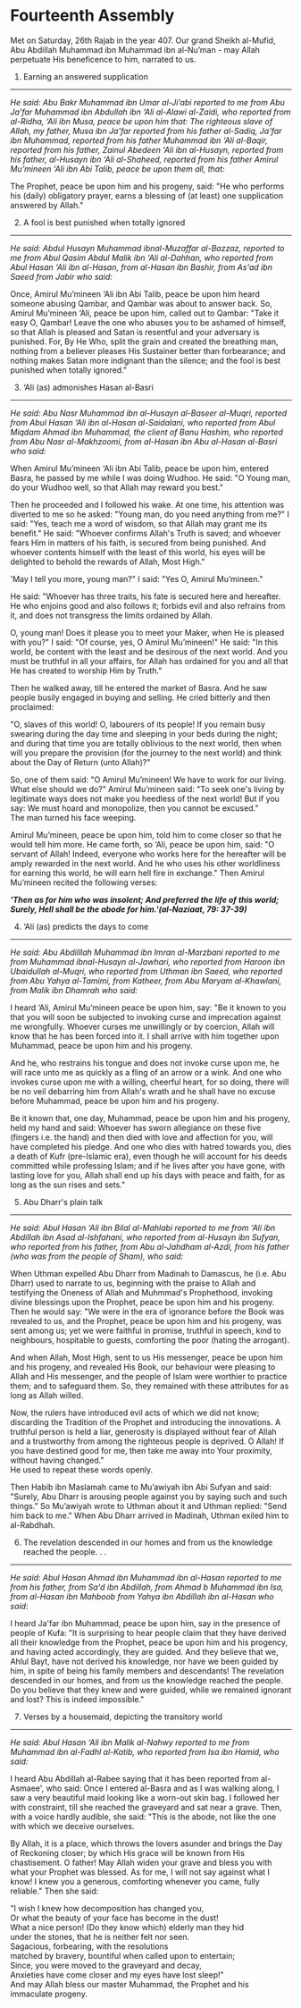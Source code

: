 Fourteenth Assembly
===================

Met on Saturday, 26th Rajab in the year 407. Our grand Sheikh al-Mufid,
Abu Abdillah Muhammad ibn Muhammad ibn al-Nu’man - may Allah perpetuate
His beneficence to him, narrated to us.

1. Earning an answered supplication
-----------------------------------

*He said: Abu Bakr Muhammad ibn Umar al-Ji’abi reported to me from Abu
Ja'far Muhammad ibn Abdullah ibn ‘Ali al-Alawi al-Zaidi, who reported
from al-Ridha, ‘Ali ibn Musa, peace be upon him that: The righteous
slave of Allah, my father, Musa ibn Ja'far reported from his father
al-Sadiq, Ja'far ibn Muhammad, reported from his father Muhammad ibn
‘Ali al-Baqir, reported from his father, Zainul Abedeen ‘Ali ibn
al-Husayn, reported from his father, al-Husayn ibn ‘Ali al-Shaheed,
reported from his father Amirul Mu’mineen ‘Ali ibn Abi Talib, peace be
upon them all, that:*

The Prophet, peace be upon him and his progeny, said: "He who performs
his (daily) obligatory prayer, earns a blessing of (at least) one
supplication answered by Allah."

2. A fool is best punished when totally ignored
-----------------------------------------------

*He said: Abdul Husayn Muhammad ibnal-Muzaffar al-Bazzaz, reported to me
from Abul Qasim Abdul Malik ibn ‘Ali al-Dahhan, who reported from Abul
Hasan ‘Ali ibn al-Hasan, from al-Hasan ibn Bashir, from As'ad ibn Saeed
from Jabir who said:*

Once, Amirul Mu’mineen ‘Ali ibn Abi Talib, peace be upon him heard
someone abusing Qambar, and Qambar was about to answer back. So, Amirul
Mu’mineen ‘Ali, peace be upon him, called out to Qambar: "Take it easy
O, Qambar! Leave the one who abuses you to be ashamed of himself, so
that Allah is pleased and Satan is resentful and your adversary is
punished. For, By He Who, split the grain and created the breathing man,
nothing from a believer pleases His Sustainer better than forbearance;
and nothing makes Satan more indignant than the silence; and the fool is
best punished when totally ignored."

3. ‘Ali (as) admonishes Hasan al-Basri
--------------------------------------

*He said: Abu Nasr Muhammad ibn al-Husayn al-Baseer al-Muqri, reported
from Abul Hasan ‘Ali ibn al-Hasan al-Saidalani, who reported from Abul
Miqdam Ahmad ibn Muhammad, the client of Banu Hashim, who reported from
Abu Nasr al-Makhzoomi, from al-Hasan ibn Abu al-Hasan al-Basri who
said:*

When Amirul Mu’mineen ‘Ali ibn Abi Talib, peace be upon him, entered
Basra, he passed by me while I was doing Wudhoo. He said: "O Young man,
do your Wudhoo well, so that Allah may reward you best."

Then he proceeded and I followed his wake. At one time, his attention
was diverted to me so he asked: "Young man, do you need anything from
me?" I said: "Yes, teach me a word of wisdom, so that Allah may grant me
its benefit." He said: "Whoever confirms Allah's Truth is saved; and
whoever fears Him in matters of his faith, is secured from being
punished. And whoever contents himself with the least of this world, his
eyes will be delighted to behold the rewards of Allah, Most High."

'May I tell you more, young man?" I said: "Yes O, Amirul Mu’mineen."

He said: "Whoever has three traits, his fate is secured here and
hereafter. He who enjoins good and also follows it; forbids evil and
also refrains from it, and does not transgress the limits ordained by
Allah.

O, young man! Does it please you to meet your Maker, when He is pleased
with you?" I said: "Of course, yes, O Amirul Mu’mineen!" He said: "In
this world, be content with the least and be desirous of the next world.
And you must be truthful in all your affairs, for Allah has ordained for
you and all that He has created to worship Him by Truth."

Then he walked away, till he entered the market of Basra. And he saw
people busily engaged in buying and selling. He cried bitterly and then
proclaimed:

"O, slaves of this world! O, labourers of its people! If you remain busy
swearing during the day time and sleeping in your beds during the night;
and during that time you are totally oblivious to the next world, then
when will you prepare the provision (for the journey to the next world)
and think about the Day of Return (unto Allah)?"

So, one of them said: "O Amirul Mu’mineen! We have to work for our
living. What else should we do?" Amirul Mu’mineen said: "To seek one's
living by legitimate ways does not make you heedless of the next world!
But if you say: We must hoard and monopolize, then you cannot be
excused."  
 The man turned his face weeping.

Amirul Mu’mineen, peace be upon him, told him to come closer so that he
would tell him more. He came forth, so ‘Ali, peace be upon him, said: "O
servant of Allah! Indeed, everyone who works here for the hereafter will
be amply rewarded in the next world. And he who uses his other
worldliness for earning this world, he will earn hell fire in exchange."
Then Amirul Mu’mineen recited the following verses:

***'Then as for him who was insolent; And preferred the life of this
world; Surely, Hell shall be the abode for him.'(al-Naziaat, 79:
37-39)***

4. ‘Ali (as) predicts the days to come
--------------------------------------

*He said: Abu Abdilllah Muhammad ibn Imran al-Marzbani reported to me
from Muhammad ibnal-Husayn al-Jawhari, who reported from Haroon ibn
Ubaidullah al-Muqri, who reported from Uthman ibn Saeed, who reported
from Abu Yahya al-Tamimi, from Katheer, from Abu Maryam al-Khawlani,
from Malik ibn Dhamrah who said:*

I heard ‘Ali, Amirul Mu’mineen peace be upon him, say: "Be it known to
you that you will soon be subjected to invoking curse and imprecation
against me wrongfully. Whoever curses me unwillingly or by coercion,
Allah will know that he has been forced into it. I shall arrive with him
together upon Muhammad, peace be upon him and his progeny.

And he, who restrains his tongue and does not invoke curse upon me, he
will race unto me as quickly as a fling of an arrow or a wink. And one
who invokes curse upon me with a willing, cheerful heart, for so doing,
there will be no veil debarring him from Allah's wrath and he shall have
no excuse before Muhammad, peace be upon him and his progeny.

Be it known that, one day, Muhammad, peace be upon him and his progeny,
held my hand and said: Whoever has sworn allegiance on these five
(fingers i.e. the hand) and then died with love and affection for you,
will have completed his pledge. And one who dies with hatred towards
you, dies a death of Kufr (pre-Islamic era), even though he will account
for his deeds committed while professing Islam; and if he lives after
you have gone, with lasting love for you, Allah shall end up his days
with peace and faith, for as long as the sun rises and sets."

5. Abu Dharr's plain talk
-------------------------

*He said: Abul Hasan ‘Ali ibn Bilal al-Mahlabi reported to me from ‘Ali
ibn Abdillah ibn Asad al-Ishfahani, who reported from al-Husayn ibn
Sufyan, who reported from his father, from Abu al-Jahdham al-Azdi, from
his father (who was from the people of Sham), who said:*

When Uthman expelled Abu Dharr from Madinah to Damascus, he (i.e. Abu
Dharr) used to narrate to us, beginning with the praise to Allah and
testifying the Oneness of Allah and Muhmmad's Prophethood, invoking
divine blessings upon the Prophet, peace be upon him and his progeny.
Then he would say: "We were in the era of ignorance before the Book was
revealed to us, and the Prophet, peace be upon him and his progeny, was
sent among us; yet we were faithful in promise, truthful in speech, kind
to neighbours, hospitable to guests, comforting the poor (hating the
arrogant).

And when Allah, Most High, sent to us His messenger, peace be upon him
and his progeny, and revealed His Book, our behaviour were pleasing to
Allah and His messenger, and the people of Islam were worthier to
practice them; and to safeguard them. So, they remained with these
attributes for as long as Allah willed.

Now, the rulers have introduced evil acts of which we did not know;
discarding the Tradition of the Prophet and introducing the innovations.
A truthful person is held a liar, generosity is displayed without fear
of Allah and a trustworthy from among the righteous people is deprived.
O Allah! If you have destined good for me, then take me away into Your
proximity, without having changed."  
 He used to repeat these words openly.

Then Habib ibn Maslamah came to Mu’awiyah ibn Abi Sufyan and said:
"Surely, Abu Dharr is arousing people against you by saying such and
such things." So Mu’awiyah wrote to Uthman about it and Uthman replied:
"Send him back to me." When Abu Dharr arrived in Madinah, Uthman exiled
him to al-Rabdhah.

6. The revelation descended in our homes and from us the knowledge reached the people. . .
------------------------------------------------------------------------------------------

*He said: Abul Hasan Ahmad ibn Muhammad ibn al-Hasan reported to me from
his father, from Sa'd ibn Abdillah, from Ahmad b Muhammad ibn Isa, from
al-Hasan ibn Mahboob from Yahya ibn Abdillah ibn al-Hasan who said:*

I heard Ja'far ibn Muhammad, peace be upon him, say in the presence of
people of Kufa: "It is surprising to hear people claim that they have
derived all their knowledge from the Prophet, peace be upon him and his
progency, and having acted accordingly, they are guided. And they
believe that we, Ahlul Bayt, have not derived his knowledge, nor have we
been guided by him, in spite of being his family members and
descendants! The revelation descended in our homes, and from us the
knowledge reached the people. Do you believe that they knew and were
guided, while we remained ignorant and lost? This is indeed impossible."

7. Verses by a housemaid, depicting the transitory world
--------------------------------------------------------

*He said: Abul Hasan ‘Ali ibn Malik al-Nahwy reported to me from
Muhammad ibn al-Fadhl al-Katib, who reported from Isa ibn Hamid, who
said:*

I heard Abu Abdillah al-Rabee saying that it has been reported from
al-Asmaee', who said: Once I entered al-Basra and as I was walking
along, I saw a very beautiful maid looking like a worn-out skin bag. I
followed her with constraint, till she reached the graveyard and sat
near a grave. Then, with a voice hardly audible, she said: "This is the
abode, not like the one with which we deceive ourselves.

By Allah, it is a place, which throws the lovers asunder and brings the
Day of Reckoning closer; by which His grace will be known from His
chastisement. O father! May Allah widen your grave and bless you with
what your Prophet was blessed. As for me, I will not say against what I
know! I knew you a generous, comforting whenever you came, fully
reliable." Then she said:

"I wish I knew how decomposition has changed you,  
 Or what the beauty of your face has become in the dust!  
 What a nice person! (Do they know which) elderly man they hid  
 under the stones, that he is neither felt nor seen.  
 Sagacious, forbearing, with the resolutions  
 matched by bravery, bountiful when called upon to entertain;  
 Since, you were moved to the graveyard and decay,  
 Anxieties have come closer and my eyes have lost sleep!"  
 And may Allah bless our master Muhammad, the Prophet and his immaculate
progeny.


